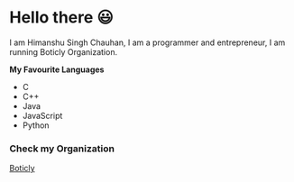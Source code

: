 # Hello there 😃

I am Himanshu Singh Chauhan, I am a programmer and entrepreneur, I am running Boticly Organization.

<b>My Favourite Languages</b>
<ul>
  <li>C</li>
  <li>C++</li>
  <li>Java</li>
  <li>JavaScript</li>
  <li>Python</li>
</ul>


### Check my Organization
<a href="htts://www.boticly.org">Boticly</a>
